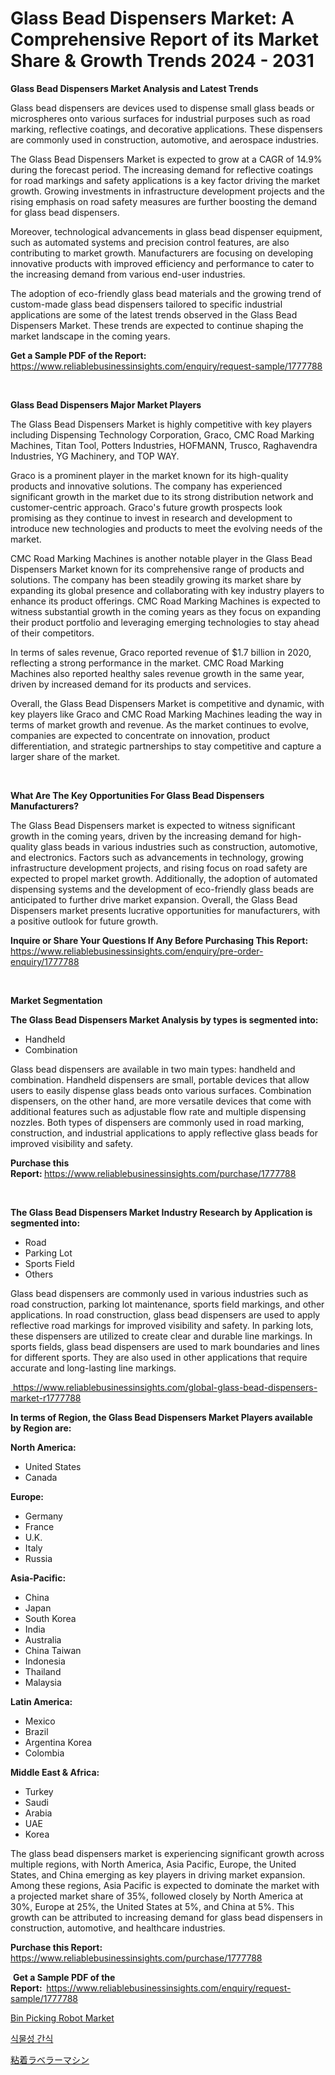 <p><h1>Glass Bead Dispensers Market: A Comprehensive Report of its Market Share & Growth Trends 2024 - 2031</h1></p><p><strong>Glass Bead Dispensers Market Analysis and Latest Trends</strong></p>
<p><p>Glass bead dispensers are devices used to dispense small glass beads or microspheres onto various surfaces for industrial purposes such as road marking, reflective coatings, and decorative applications. These dispensers are commonly used in construction, automotive, and aerospace industries.</p><p>The Glass Bead Dispensers Market is expected to grow at a CAGR of 14.9% during the forecast period. The increasing demand for reflective coatings for road markings and safety applications is a key factor driving the market growth. Growing investments in infrastructure development projects and the rising emphasis on road safety measures are further boosting the demand for glass bead dispensers.</p><p>Moreover, technological advancements in glass bead dispenser equipment, such as automated systems and precision control features, are also contributing to market growth. Manufacturers are focusing on developing innovative products with improved efficiency and performance to cater to the increasing demand from various end-user industries.</p><p>The adoption of eco-friendly glass bead materials and the growing trend of custom-made glass bead dispensers tailored to specific industrial applications are some of the latest trends observed in the Glass Bead Dispensers Market. These trends are expected to continue shaping the market landscape in the coming years.</p></p>
<p><strong>Get a Sample PDF of the Report:&nbsp;</strong> <a href="https://www.reliablebusinessinsights.com/enquiry/request-sample/1777788">https://www.reliablebusinessinsights.com/enquiry/request-sample/1777788</a></p>
<p>&nbsp;</p>
<p><strong>Glass Bead Dispensers Major Market Players</strong></p>
<p><p>The Glass Bead Dispensers Market is highly competitive with key players including Dispensing Technology Corporation, Graco, CMC Road Marking Machines, Titan Tool, Potters Industries, HOFMANN, Trusco, Raghavendra Industries, YG Machinery, and TOP WAY. </p><p>Graco is a prominent player in the market known for its high-quality products and innovative solutions. The company has experienced significant growth in the market due to its strong distribution network and customer-centric approach. Graco's future growth prospects look promising as they continue to invest in research and development to introduce new technologies and products to meet the evolving needs of the market.</p><p>CMC Road Marking Machines is another notable player in the Glass Bead Dispensers Market known for its comprehensive range of products and solutions. The company has been steadily growing its market share by expanding its global presence and collaborating with key industry players to enhance its product offerings. CMC Road Marking Machines is expected to witness substantial growth in the coming years as they focus on expanding their product portfolio and leveraging emerging technologies to stay ahead of their competitors.</p><p>In terms of sales revenue, Graco reported revenue of $1.7 billion in 2020, reflecting a strong performance in the market. CMC Road Marking Machines also reported healthy sales revenue growth in the same year, driven by increased demand for its products and services.</p><p>Overall, the Glass Bead Dispensers Market is competitive and dynamic, with key players like Graco and CMC Road Marking Machines leading the way in terms of market growth and revenue. As the market continues to evolve, companies are expected to concentrate on innovation, product differentiation, and strategic partnerships to stay competitive and capture a larger share of the market.</p></p>
<p>&nbsp;</p>
<p><strong>What Are The Key Opportunities For Glass Bead Dispensers Manufacturers?</strong></p>
<p><p>The Glass Bead Dispensers market is expected to witness significant growth in the coming years, driven by the increasing demand for high-quality glass beads in various industries such as construction, automotive, and electronics. Factors such as advancements in technology, growing infrastructure development projects, and rising focus on road safety are expected to propel market growth. Additionally, the adoption of automated dispensing systems and the development of eco-friendly glass beads are anticipated to further drive market expansion. Overall, the Glass Bead Dispensers market presents lucrative opportunities for manufacturers, with a positive outlook for future growth.</p></p>
<p><strong>Inquire or Share Your Questions If Any Before Purchasing This Report:</strong> <a href="https://www.reliablebusinessinsights.com/enquiry/pre-order-enquiry/1777788">https://www.reliablebusinessinsights.com/enquiry/pre-order-enquiry/1777788</a></p>
<p>&nbsp;</p>
<p><strong>Market Segmentation</strong></p>
<p><strong>The Glass Bead Dispensers Market Analysis by types is segmented into:</strong></p>
<p><ul><li>Handheld</li><li>Combination</li></ul></p>
<p><p>Glass bead dispensers are available in two main types: handheld and combination. Handheld dispensers are small, portable devices that allow users to easily dispense glass beads onto various surfaces. Combination dispensers, on the other hand, are more versatile devices that come with additional features such as adjustable flow rate and multiple dispensing nozzles. Both types of dispensers are commonly used in road marking, construction, and industrial applications to apply reflective glass beads for improved visibility and safety.</p></p>
<p><strong>Purchase this Report:&nbsp;</strong><a href="https://www.reliablebusinessinsights.com/purchase/1777788">https://www.reliablebusinessinsights.com/purchase/1777788</a></p>
<p>&nbsp;</p>
<p><strong>The Glass Bead Dispensers Market Industry Research by Application is segmented into:</strong></p>
<p><ul><li>Road</li><li>Parking Lot</li><li>Sports Field</li><li>Others</li></ul></p>
<p><p>Glass bead dispensers are commonly used in various industries such as road construction, parking lot maintenance, sports field markings, and other applications. In road construction, glass bead dispensers are used to apply reflective road markings for improved visibility and safety. In parking lots, these dispensers are utilized to create clear and durable line markings. In sports fields, glass bead dispensers are used to mark boundaries and lines for different sports. They are also used in other applications that require accurate and long-lasting line markings.</p></p>
<p><a href="https://www.reliablebusinessinsights.com/global-glass-bead-dispensers-market-r1777788">&nbsp;https://www.reliablebusinessinsights.com/global-glass-bead-dispensers-market-r1777788</a></p>
<p><strong>In terms of Region, the Glass Bead Dispensers Market Players available by Region are:</strong></p>
<p>
    <p> <strong> North America: </strong>
        <ul>
            <li>United States</li>
            <li>Canada</li>
        </ul>
        </p> 
    <p> <strong> Europe: </strong>
        <ul>
            <li>Germany</li>
            <li>France</li>
            <li>U.K.</li>
            <li>Italy</li>
            <li>Russia</li>
        </ul>
        </p> 
    <p> <strong> Asia-Pacific: </strong>
        <ul>
            <li>China</li>
            <li>Japan</li>
            <li>South Korea</li>
            <li>India</li>
            <li>Australia</li>
            <li>China Taiwan</li>
            <li>Indonesia</li>
            <li>Thailand</li>
            <li>Malaysia</li>
        </ul>
        </p> 
    <p> <strong> Latin America: </strong>
        <ul>
            <li>Mexico</li>
            <li>Brazil</li>
            <li>Argentina Korea</li>
            <li>Colombia</li>
        </ul>
        </p> 
    <p> <strong> Middle East & Africa: </strong>
        <ul>
            <li>Turkey</li>
            <li>Saudi</li>
            <li>Arabia</li>
            <li>UAE</li>
            <li>Korea</li>
        </ul>
    </p>
    </p>
<p><p>The glass bead dispensers market is experiencing significant growth across multiple regions, with North America, Asia Pacific, Europe, the United States, and China emerging as key players in driving market expansion. Among these regions, Asia Pacific is expected to dominate the market with a projected market share of 35%, followed closely by North America at 30%, Europe at 25%, the United States at 5%, and China at 5%. This growth can be attributed to increasing demand for glass bead dispensers in construction, automotive, and healthcare industries.</p></p>
<p><strong>Purchase this Report: </strong><a href="https://www.reliablebusinessinsights.com/purchase/1777788">https://www.reliablebusinessinsights.com/purchase/1777788</a></p>
<p>&nbsp;<strong>Get a Sample PDF of the Report:&nbsp;&nbsp;</strong><a href="https://www.reliablebusinessinsights.com/enquiry/request-sample/1777788">https://www.reliablebusinessinsights.com/enquiry/request-sample/1777788</a></p>
<p><strong></strong></p>
<p><p><a href="https://github.com/lubmix/Market-Research-Report-List-3/blob/main/bin-picking-robot-market.md">Bin Picking Robot Market</a></p><p><a href="https://github.com/gambitz1998/Market-Research-Report-List-1/blob/main/2417649175472.md">식물성 간식</a></p><p><a href="https://github.com/decker5351/Market-Research-Report-List-2/blob/main/8763783163032.md">粘着ラベラーマシン</a></p></p>